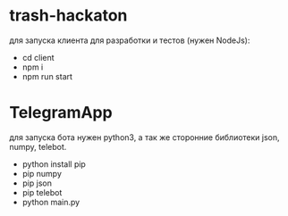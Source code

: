 # trash-hackaton

для запуска клиента для разработки и тестов (нужен NodeJs):

<ul>
    <li>cd client</li>
    <li>npm i</li>
    <li>npm run start</li>
</ul>

# TelegramApp

для запуска бота нужен python3, а так же сторонние библиотеки json, numpy, telebot.

<ul>
    <li>python install pip</li>
    <li>pip numpy</li>
    <li>pip json</li>
    <li>pip telebot</li>
    <li>python main.py</li>
</ul>

